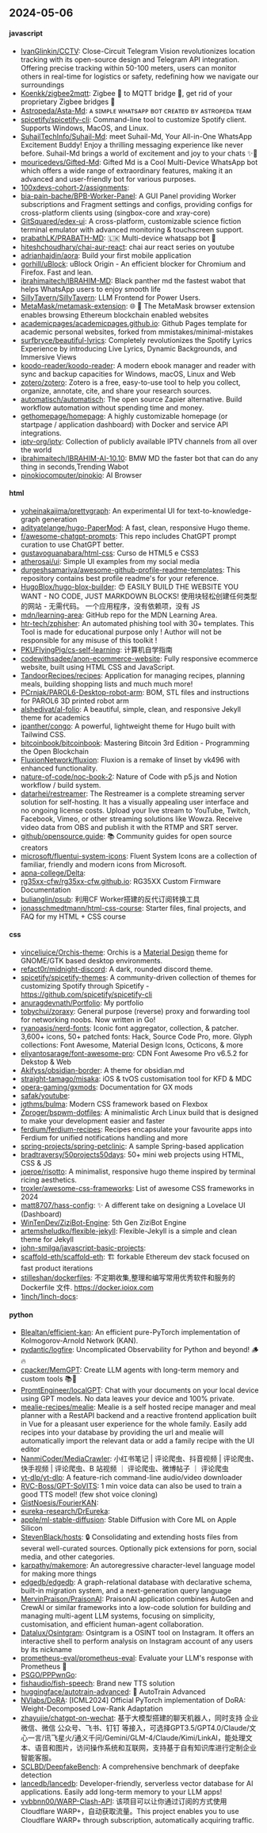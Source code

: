 ## 2024-05-06

#### javascript
* [IvanGlinkin/CCTV](https://github.com/IvanGlinkin/CCTV): Close-Circuit Telegram Vision revolutionizes location tracking with its open-source design and Telegram API integration. Offering precise tracking within 50-100 meters, users can monitor others in real-time for logistics or safety, redefining how we navigate our surroundings
* [Koenkk/zigbee2mqtt](https://github.com/Koenkk/zigbee2mqtt): Zigbee 🐝 to MQTT bridge 🌉, get rid of your proprietary Zigbee bridges 🔨
* [Astropeda/Asta-Md](https://github.com/Astropeda/Asta-Md): ᴀ sɪᴍᴘʟᴇ ᴡʜᴀᴛsᴀᴘᴘ ʙᴏᴛ ᴄʀᴇᴀᴛᴇᴅ ʙʏ ᴀsᴛʀᴏᴘᴇᴅᴀ ᴛᴇᴀᴍ
* [spicetify/spicetify-cli](https://github.com/spicetify/spicetify-cli): Command-line tool to customize Spotify client. Supports Windows, MacOS, and Linux.
* [SuhailTechInfo/Suhail-Md](https://github.com/SuhailTechInfo/Suhail-Md): meet Suhail-Md, Your All-in-One WhatsApp Excitement Buddy! Enjoy a thrilling messaging experience like never before. Suhail-Md brings a world of excitement and joy to your chats ✨🤖
* [mouricedevs/Gifted-Md](https://github.com/mouricedevs/Gifted-Md): Gifted Md is a Cool Multi-Device WhatsApp bot which offers a wide range of extraordinary features, making it an advanced and user-friendly bot for various purposes.
* [100xdevs-cohort-2/assignments](https://github.com/100xdevs-cohort-2/assignments): 
* [bia-pain-bache/BPB-Worker-Panel](https://github.com/bia-pain-bache/BPB-Worker-Panel): A GUI Panel providing Worker subscriptions and Fragment settings and configs, providing configs for cross-platform clients using (singbox-core and xray-core)
* [GitSquared/edex-ui](https://github.com/GitSquared/edex-ui): A cross-platform, customizable science fiction terminal emulator with advanced monitoring & touchscreen support.
* [prabathLK/PRABATH-MD](https://github.com/prabathLK/PRABATH-MD): 🇱🇰 Multi-device whatsapp bot 🎉
* [hiteshchoudhary/chai-aur-react](https://github.com/hiteshchoudhary/chai-aur-react): chai aur react series on youtube
* [adrianhajdin/aora](https://github.com/adrianhajdin/aora): Build your first mobile application
* [gorhill/uBlock](https://github.com/gorhill/uBlock): uBlock Origin - An efficient blocker for Chromium and Firefox. Fast and lean.
* [ibrahimaitech/IBRAHIM-MD](https://github.com/ibrahimaitech/IBRAHIM-MD): Black panther md the fastest wabot that helps WhatsApp users to enjoy smooth life
* [SillyTavern/SillyTavern](https://github.com/SillyTavern/SillyTavern): LLM Frontend for Power Users.
* [MetaMask/metamask-extension](https://github.com/MetaMask/metamask-extension): 🌐 🔌 The MetaMask browser extension enables browsing Ethereum blockchain enabled websites
* [academicpages/academicpages.github.io](https://github.com/academicpages/academicpages.github.io): Github Pages template for academic personal websites, forked from mmistakes/minimal-mistakes
* [surfbryce/beautiful-lyrics](https://github.com/surfbryce/beautiful-lyrics): Completely revolutionizes the Spotify Lyrics Experience by introducing Live Lyrics, Dynamic Backgrounds, and Immersive Views
* [koodo-reader/koodo-reader](https://github.com/koodo-reader/koodo-reader): A modern ebook manager and reader with sync and backup capacities for Windows, macOS, Linux and Web
* [zotero/zotero](https://github.com/zotero/zotero): Zotero is a free, easy-to-use tool to help you collect, organize, annotate, cite, and share your research sources.
* [automatisch/automatisch](https://github.com/automatisch/automatisch): The open source Zapier alternative. Build workflow automation without spending time and money.
* [gethomepage/homepage](https://github.com/gethomepage/homepage): A highly customizable homepage (or startpage / application dashboard) with Docker and service API integrations.
* [iptv-org/iptv](https://github.com/iptv-org/iptv): Collection of publicly available IPTV channels from all over the world
* [ibrahimaitech/IBRAHIM-AI-10.10](https://github.com/ibrahimaitech/IBRAHIM-AI-10.10): BMW MD the faster bot that can do any thing in seconds,Trending Wabot
* [pinokiocomputer/pinokio](https://github.com/pinokiocomputer/pinokio): AI Browser

#### html
* [yoheinakajima/prettygraph](https://github.com/yoheinakajima/prettygraph): An experimental UI for text-to-knowledge-graph generation
* [adityatelange/hugo-PaperMod](https://github.com/adityatelange/hugo-PaperMod): A fast, clean, responsive Hugo theme.
* [f/awesome-chatgpt-prompts](https://github.com/f/awesome-chatgpt-prompts): This repo includes ChatGPT prompt curation to use ChatGPT better.
* [gustavoguanabara/html-css](https://github.com/gustavoguanabara/html-css): Curso de HTML5 e CSS3
* [atherosai/ui](https://github.com/atherosai/ui): Simple UI examples from my social media
* [durgeshsamariya/awesome-github-profile-readme-templates](https://github.com/durgeshsamariya/awesome-github-profile-readme-templates): This repository contains best profile readme's for your reference.
* [HugoBlox/hugo-blox-builder](https://github.com/HugoBlox/hugo-blox-builder): 😍 EASILY BUILD THE WEBSITE YOU WANT - NO CODE, JUST MARKDOWN BLOCKS! 使用块轻松创建任何类型的网站 - 无需代码。 一个应用程序，没有依赖项，没有 JS
* [mdn/learning-area](https://github.com/mdn/learning-area): GitHub repo for the MDN Learning Area.
* [htr-tech/zphisher](https://github.com/htr-tech/zphisher): An automated phishing tool with 30+ templates. This Tool is made for educational purpose only ! Author will not be responsible for any misuse of this toolkit !
* [PKUFlyingPig/cs-self-learning](https://github.com/PKUFlyingPig/cs-self-learning): 计算机自学指南
* [codewithsadee/anon-ecommerce-website](https://github.com/codewithsadee/anon-ecommerce-website): Fully responsive ecommerce website, built using HTML CSS and JavaScript.
* [TandoorRecipes/recipes](https://github.com/TandoorRecipes/recipes): Application for managing recipes, planning meals, building shopping lists and much much more!
* [PCrnjak/PAROL6-Desktop-robot-arm](https://github.com/PCrnjak/PAROL6-Desktop-robot-arm): BOM, STL files and instructions for PAROL6 3D printed robot arm
* [alshedivat/al-folio](https://github.com/alshedivat/al-folio): A beautiful, simple, clean, and responsive Jekyll theme for academics
* [jpanther/congo](https://github.com/jpanther/congo): A powerful, lightweight theme for Hugo built with Tailwind CSS.
* [bitcoinbook/bitcoinbook](https://github.com/bitcoinbook/bitcoinbook): Mastering Bitcoin 3rd Edition - Programming the Open Blockchain
* [FluxionNetwork/fluxion](https://github.com/FluxionNetwork/fluxion): Fluxion is a remake of linset by vk496 with enhanced functionality.
* [nature-of-code/noc-book-2](https://github.com/nature-of-code/noc-book-2): Nature of Code with p5.js and Notion workflow / build system.
* [datarhei/restreamer](https://github.com/datarhei/restreamer): The Restreamer is a complete streaming server solution for self-hosting. It has a visually appealing user interface and no ongoing license costs. Upload your live stream to YouTube, Twitch, Facebook, Vimeo, or other streaming solutions like Wowza. Receive video data from OBS and publish it with the RTMP and SRT server.
* [github/opensource.guide](https://github.com/github/opensource.guide): 📚 Community guides for open source creators
* [microsoft/fluentui-system-icons](https://github.com/microsoft/fluentui-system-icons): Fluent System Icons are a collection of familiar, friendly and modern icons from Microsoft.
* [apna-college/Delta](https://github.com/apna-college/Delta): 
* [rg35xx-cfw/rg35xx-cfw.github.io](https://github.com/rg35xx-cfw/rg35xx-cfw.github.io): RG35XX Custom Firmware Documentation
* [bulianglin/psub](https://github.com/bulianglin/psub): 利用CF Worker搭建的反代订阅转换工具
* [jonasschmedtmann/html-css-course](https://github.com/jonasschmedtmann/html-css-course): Starter files, final projects, and FAQ for my HTML + CSS course

#### css
* [vinceliuice/Orchis-theme](https://github.com/vinceliuice/Orchis-theme): Orchis is a [Material Design](https://material.io) theme for GNOME/GTK based desktop environments.
* [refact0r/midnight-discord](https://github.com/refact0r/midnight-discord): A dark, rounded discord theme.
* [spicetify/spicetify-themes](https://github.com/spicetify/spicetify-themes): A community-driven collection of themes for customizing Spotify through Spicetify - https://github.com/spicetify/spicetify-cli
* [anuragdevnath/Portfolio](https://github.com/anuragdevnath/Portfolio): My portfolio
* [tobychui/zoraxy](https://github.com/tobychui/zoraxy): General purpose (reverse) proxy and forwarding tool for networking noobs. Now written in Go!
* [ryanoasis/nerd-fonts](https://github.com/ryanoasis/nerd-fonts): Iconic font aggregator, collection, & patcher. 3,600+ icons, 50+ patched fonts: Hack, Source Code Pro, more. Glyph collections: Font Awesome, Material Design Icons, Octicons, & more
* [eliyantosarage/font-awesome-pro](https://github.com/eliyantosarage/font-awesome-pro): CDN Font Awesome Pro v6.5.2 for Dekstop & Web
* [Akifyss/obsidian-border](https://github.com/Akifyss/obsidian-border): A theme for obsidian.md
* [straight-tamago/misaka](https://github.com/straight-tamago/misaka): iOS & tvOS customisation tool for KFD & MDC
* [opera-gaming/gxmods](https://github.com/opera-gaming/gxmods): Documentation for GX mods
* [safak/youtube](https://github.com/safak/youtube): 
* [jgthms/bulma](https://github.com/jgthms/bulma): Modern CSS framework based on Flexbox
* [Zproger/bspwm-dotfiles](https://github.com/Zproger/bspwm-dotfiles): A minimalistic Arch Linux build that is designed to make your development easier and faster
* [ferdium/ferdium-recipes](https://github.com/ferdium/ferdium-recipes): Recipes encapsulate your favourite apps into Ferdium for unified notifications handling and more
* [spring-projects/spring-petclinic](https://github.com/spring-projects/spring-petclinic): A sample Spring-based application
* [bradtraversy/50projects50days](https://github.com/bradtraversy/50projects50days): 50+ mini web projects using HTML, CSS & JS
* [joeroe/risotto](https://github.com/joeroe/risotto): A minimalist, responsive hugo theme inspired by terminal ricing aesthetics.
* [troxler/awesome-css-frameworks](https://github.com/troxler/awesome-css-frameworks): List of awesome CSS frameworks in 2024
* [matt8707/hass-config](https://github.com/matt8707/hass-config): ✨ A different take on designing a Lovelace UI (Dashboard)
* [WinTenDev/ZiziBot-Engine](https://github.com/WinTenDev/ZiziBot-Engine): 5th Gen ZiziBot Engine
* [artemsheludko/flexible-jekyll](https://github.com/artemsheludko/flexible-jekyll): Flexible-Jekyll is a simple and clean theme for Jekyll
* [john-smilga/javascript-basic-projects](https://github.com/john-smilga/javascript-basic-projects): 
* [scaffold-eth/scaffold-eth](https://github.com/scaffold-eth/scaffold-eth): 🏗 forkable Ethereum dev stack focused on fast product iterations
* [stilleshan/dockerfiles](https://github.com/stilleshan/dockerfiles): 不定期收集,整理和编写常用优秀软件和服务的 Dockerfile 文件. https://docker.ioiox.com
* [1inch/1inch-docs](https://github.com/1inch/1inch-docs): 

#### python
* [Blealtan/efficient-kan](https://github.com/Blealtan/efficient-kan): An efficient pure-PyTorch implementation of Kolmogorov-Arnold Network (KAN).
* [pydantic/logfire](https://github.com/pydantic/logfire): Uncomplicated Observability for Python and beyond! 🪵🔥
* [cpacker/MemGPT](https://github.com/cpacker/MemGPT): Create LLM agents with long-term memory and custom tools 📚🦙
* [PromtEngineer/localGPT](https://github.com/PromtEngineer/localGPT): Chat with your documents on your local device using GPT models. No data leaves your device and 100% private.
* [mealie-recipes/mealie](https://github.com/mealie-recipes/mealie): Mealie is a self hosted recipe manager and meal planner with a RestAPI backend and a reactive frontend application built in Vue for a pleasant user experience for the whole family. Easily add recipes into your database by providing the url and mealie will automatically import the relevant data or add a family recipe with the UI editor
* [NanmiCoder/MediaCrawler](https://github.com/NanmiCoder/MediaCrawler): 小红书笔记 | 评论爬虫、抖音视频 | 评论爬虫、快手视频 | 评论爬虫、B 站视频 ｜ 评论爬虫、微博帖子 ｜ 评论爬虫
* [yt-dlp/yt-dlp](https://github.com/yt-dlp/yt-dlp): A feature-rich command-line audio/video downloader
* [RVC-Boss/GPT-SoVITS](https://github.com/RVC-Boss/GPT-SoVITS): 1 min voice data can also be used to train a good TTS model! (few shot voice cloning)
* [GistNoesis/FourierKAN](https://github.com/GistNoesis/FourierKAN): 
* [eureka-research/DrEureka](https://github.com/eureka-research/DrEureka): 
* [apple/ml-stable-diffusion](https://github.com/apple/ml-stable-diffusion): Stable Diffusion with Core ML on Apple Silicon
* [StevenBlack/hosts](https://github.com/StevenBlack/hosts): 🔒 Consolidating and extending hosts files from several well-curated sources. Optionally pick extensions for porn, social media, and other categories.
* [karpathy/makemore](https://github.com/karpathy/makemore): An autoregressive character-level language model for making more things
* [edgedb/edgedb](https://github.com/edgedb/edgedb): A graph-relational database with declarative schema, built-in migration system, and a next-generation query language
* [MervinPraison/PraisonAI](https://github.com/MervinPraison/PraisonAI): PraisonAI application combines AutoGen and CrewAI or similar frameworks into a low-code solution for building and managing multi-agent LLM systems, focusing on simplicity, customisation, and efficient human-agent collaboration.
* [Datalux/Osintgram](https://github.com/Datalux/Osintgram): Osintgram is a OSINT tool on Instagram. It offers an interactive shell to perform analysis on Instagram account of any users by its nickname
* [prometheus-eval/prometheus-eval](https://github.com/prometheus-eval/prometheus-eval): Evaluate your LLM's response with Prometheus 💯
* [PSGO/PPPwnGo](https://github.com/PSGO/PPPwnGo): 
* [fishaudio/fish-speech](https://github.com/fishaudio/fish-speech): Brand new TTS solution
* [huggingface/autotrain-advanced](https://github.com/huggingface/autotrain-advanced): 🤗 AutoTrain Advanced
* [NVlabs/DoRA](https://github.com/NVlabs/DoRA): [ICML2024] Official PyTorch implementation of DoRA: Weight-Decomposed Low-Rank Adaptation
* [zhayujie/chatgpt-on-wechat](https://github.com/zhayujie/chatgpt-on-wechat): 基于大模型搭建的聊天机器人，同时支持 企业微信、微信 公众号、飞书、钉钉 等接入，可选择GPT3.5/GPT4.0/Claude/文心一言/讯飞星火/通义千问/Gemini/GLM-4/Claude/Kimi/LinkAI，能处理文本、语音和图片，访问操作系统和互联网，支持基于自有知识库进行定制企业智能客服。
* [SCLBD/DeepfakeBench](https://github.com/SCLBD/DeepfakeBench): A comprehensive benchmark of deepfake detection
* [lancedb/lancedb](https://github.com/lancedb/lancedb): Developer-friendly, serverless vector database for AI applications. Easily add long-term memory to your LLM apps!
* [vvbbnn00/WARP-Clash-API](https://github.com/vvbbnn00/WARP-Clash-API): 该项目可以让你通过订阅的方式使用Cloudflare WARP+，自动获取流量。This project enables you to use Cloudflare WARP+ through subscription, automatically acquiring traffic.
